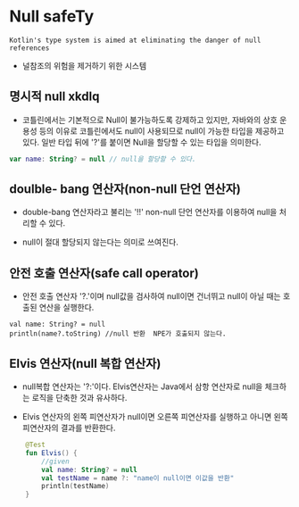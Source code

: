 # Null safeTy

```
Kotlin's type system is aimed at eliminating the danger of null references
```

- 널참조의 위험을 제거하기 위한 시스템


## 명시적 null xkdlq

- 코틀린에서는 기본적으로 Null이 불가능하도록 강제하고 있지만, 자바와의 상호 운용성 등의 이유로 코틀린에서도 null이 사용되므로 null이 가능한 타입을 제공하고 있다.
일반 타입 뒤에 '?'를 붙이면 Null을 할당할 수 있는 타입을 의미한다.

```kotlin
var name: String? = null // null을 할당할 수 있다.
```


## doulble- bang 연산자(non-null 단언 연산자)

- double-bang 연산자라고 불리는 '!!' non-null 단언 연산자를 이용하여 null을 처리할 수 있다. 

- null이 절대 할당되지 않는다는 의미로 쓰여진다.


## 안전 호출 연산자(safe call operator)

- 안전 호출 연산자 '?.'이며 null값을 검사하여 null이면 건너뛰고 null이 아닐 때는 호출된 연산을 실행한다.

```
val name: String? = null
println(name?.toString) //null 반환  NPE가 호출되지 않는다.
```

## Elvis 연산자(null 복합 연산자)
- null복합 연산자는 '?:'이다. Elvis연산자는 Java에서 삼항 연산자로 null을 체크하는 로직을 단축한 것과 유사하다.

- Elvis 연산자의 왼쪽 피연산자가 null이면 오른쪽 피연산자를 실행하고 아니면 왼쪽 피연산자의 결과를 반환한다.

```kotlin
    @Test
    fun Elvis() {
        //given
        val name: String? = null
        val testName = name ?: "name이 null이면 이값을 반환"
        println(testName)
    }
```
